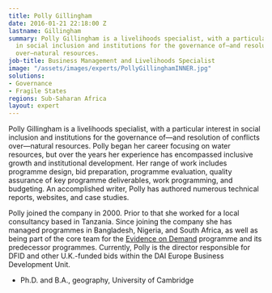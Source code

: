 ```yaml
---
title: Polly Gillingham
date: 2016-01-21 22:18:00 Z
lastname: Gillingham
summary: Polly Gillingham is a livelihoods specialist, with a particular interest
  in social inclusion and institutions for the governance of—and resolution of conflicts
  over—natural resources.
job-title: Business Management and Livelihoods Specialist
image: "/assets/images/experts/PollyGillinghamINNER.jpg"
solutions:
- Governance
- Fragile States
regions: Sub-Saharan Africa
layout: expert
---
```


Polly Gillingham is a livelihoods specialist, with a particular interest in social inclusion and institutions for the governance of—and resolution of conflicts over—natural resources. Polly began her career focusing on water resources, but over the years her experience has encompassed inclusive growth and institutional development. Her range of work includes programme design, bid preparation, programme evaluation, quality assurance of key programme deliverables, work programming, and budgeting. An accomplished writer, Polly has authored numerous technical reports, websites, and case studies.

Polly joined the company in 2000. Prior to that she worked for a local consultancy based in Tanzania. Since joining the company she has managed programmes in Bangladesh, Nigeria, and South Africa, as well as being part of the core team for the [Evidence on Demand](http://www.evidenceondemand.info/homepage.aspx) programme and its predecessor programmes. Currently, Polly is the director responsible for DFID and other U.K.-funded bids within the DAI Europe Business Development Unit.

* Ph.D. and B.A., geography, University of Cambridge
